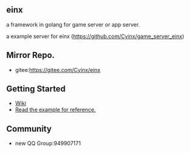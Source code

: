 ## einx

a framework in golang for game server or app server.

a example server for einx (https://github.com/Cyinx/game_server_einx)

## Mirror Repo.

* gitee:https://gitee.com/Cyinx/einx

## Getting Started

* [Wiki](https://github.com/Cyinx/einx/wiki)
* [Read the example for reference.](https://github.com/Cyinx/game_server_einx)

## Community
* new QQ Group:949907171